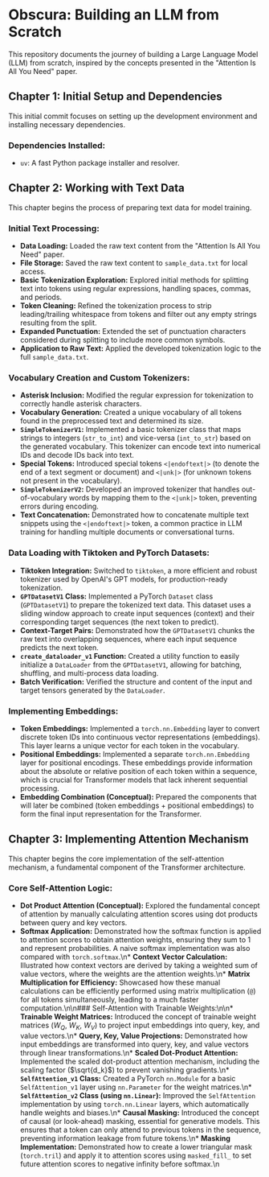 # Obscura: Building an LLM from Scratch

This repository documents the journey of building a Large Language Model (LLM) from scratch, inspired by the concepts presented in the "Attention Is All You Need" paper.

## Chapter 1: Initial Setup and Dependencies

This initial commit focuses on setting up the development environment and installing necessary dependencies.

### Dependencies Installed:

* `uv`: A fast Python package installer and resolver.

## Chapter 2: Working with Text Data

This chapter begins the process of preparing text data for model training.

### Initial Text Processing:

* **Data Loading:** Loaded the raw text content from the "Attention Is All You Need" paper.
* **File Storage:** Saved the raw text content to `sample_data.txt` for local access.
* **Basic Tokenization Exploration:** Explored initial methods for splitting text into tokens using regular expressions, handling spaces, commas, and periods.
* **Token Cleaning:** Refined the tokenization process to strip leading/trailing whitespace from tokens and filter out any empty strings resulting from the split.
* **Expanded Punctuation:** Extended the set of punctuation characters considered during splitting to include more common symbols.
* **Application to Raw Text:** Applied the developed tokenization logic to the full `sample_data.txt`.

### Vocabulary Creation and Custom Tokenizers:

* **Asterisk Inclusion:** Modified the regular expression for tokenization to correctly handle asterisk characters.
* **Vocabulary Generation:** Created a unique vocabulary of all tokens found in the preprocessed text and determined its size.
* **`SimpleTokenizerV1`:** Implemented a basic tokenizer class that maps strings to integers (`str_to_int`) and vice-versa (`int_to_str`) based on the generated vocabulary. This tokenizer can encode text into numerical IDs and decode IDs back into text.
* **Special Tokens:** Introduced special tokens `<|endoftext|>` (to denote the end of a text segment or document) and `<|unk|>` (for unknown tokens not present in the vocabulary).
* **`SimpleTokenizerV2`:** Developed an improved tokenizer that handles out-of-vocabulary words by mapping them to the `<|unk|>` token, preventing errors during encoding.
* **Text Concatenation:** Demonstrated how to concatenate multiple text snippets using the `<|endoftext|>` token, a common practice in LLM training for handling multiple documents or conversational turns.

### Data Loading with Tiktoken and PyTorch Datasets:

* **Tiktoken Integration:** Switched to `tiktoken`, a more efficient and robust tokenizer used by OpenAI's GPT models, for production-ready tokenization.
* **`GPTDatasetV1` Class:** Implemented a PyTorch `Dataset` class (`GPTDatasetV1`) to prepare the tokenized text data. This dataset uses a sliding window approach to create input sequences (context) and their corresponding target sequences (the next token to predict).
* **Context-Target Pairs:** Demonstrated how the `GPTDatasetV1` chunks the raw text into overlapping sequences, where each input sequence predicts the next token.
* **`create_dataloader_v1` Function:** Created a utility function to easily initialize a `DataLoader` from the `GPTDatasetV1`, allowing for batching, shuffling, and multi-process data loading.
* **Batch Verification:** Verified the structure and content of the input and target tensors generated by the `DataLoader`.

### Implementing Embeddings:

* **Token Embeddings:** Implemented a `torch.nn.Embedding` layer to convert discrete token IDs into continuous vector representations (embeddings). This layer learns a unique vector for each token in the vocabulary.
* **Positional Embeddings:** Implemented a separate `torch.nn.Embedding` layer for positional encodings. These embeddings provide information about the absolute or relative position of each token within a sequence, which is crucial for Transformer models that lack inherent sequential processing.
* **Embedding Combination (Conceptual):** Prepared the components that will later be combined (token embeddings + positional embeddings) to form the final input representation for the Transformer.

## Chapter 3: Implementing Attention Mechanism

This chapter begins the core implementation of the self-attention mechanism, a fundamental component of the Transformer architecture.

### Core Self-Attention Logic:

* **Dot Product Attention (Conceptual):** Explored the fundamental concept of attention by manually calculating attention scores using dot products between query and key vectors.
* **Softmax Application:** Demonstrated how the softmax function is applied to attention scores to obtain attention weights, ensuring they sum to 1 and represent probabilities. A naive softmax implementation was also compared with `torch.softmax`.\n* **Context Vector Calculation:** Illustrated how context vectors are derived by taking a weighted sum of value vectors, where the weights are the attention weights.\n* **Matrix Multiplication for Efficiency:** Showcased how these manual calculations can be efficiently performed using matrix multiplication (`@`) for all tokens simultaneously, leading to a much faster computation.\n\n### Self-Attention with Trainable Weights:\n\n* **Trainable Weight Matrices:** Introduced the concept of trainable weight matrices ($W_Q$, $W_K$, $W_V$) to project input embeddings into query, key, and value vectors.\n* **Query, Key, Value Projections:** Demonstrated how input embeddings are transformed into query, key, and value vectors through linear transformations.\n* **Scaled Dot-Product Attention:** Implemented the scaled dot-product attention mechanism, including the scaling factor ($\sqrt{d_k}$) to prevent vanishing gradients.\n* **`SelfAttention_v1` Class:** Created a PyTorch `nn.Module` for a basic `SelfAttention_v1` layer using `nn.Parameter` for the weight matrices.\n* **`SelfAttention_v2` Class (using `nn.Linear`):** Improved the `SelfAttention` implementation by using `torch.nn.Linear` layers, which automatically handle weights and biases.\n* **Causal Masking:** Introduced the concept of causal (or look-ahead) masking, essential for generative models. This ensures that a token can only attend to previous tokens in the sequence, preventing information leakage from future tokens.\n* **Masking Implementation:** Demonstrated how to create a lower triangular mask (`torch.tril`) and apply it to attention scores using `masked_fill_` to set future attention scores to negative infinity before softmax.\n